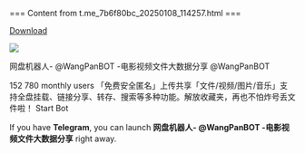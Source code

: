 === Content from t.me_7b6f80bc_20250108_114257.html ===


[Download](//telegram.org/dl?tme=4939ae540227e1c5ea_8715158655569610487)

![](https://cdn1.cdn-telegram.org/file/WHOWJnjXEJD03sMHIXSbu04S2yI7oa36gQJmwIyWWiL8UQYhk4CpXy1Uf9x_XvmHJ-pFSboX9J5uwWNS7ZtqeFdQplOaJOAOVVnNc4D00jQspHxUnJYfDgxrWmEgZIl1qWKnVToVpjCoPlkAIsnp9f1glsVumrVhsRCG8r3JGZvDYYdOZj4P7sqv3uhPppvhkWq9mMljneJFfc7Lq18X9d9V4c1duobb9RWAhpsmQmKkn4ZWKQpWAiMs659VbGd7qropDpM4o0Wd37ONtusp4qwOvaZiIEwGf7USgKTv7cAqIBqm-70DpGWw27wvR8bOg_dz5ZWhc3q8-mWS_DRttA.jpg)

网盘机器人- @WangPanBOT -电影视频文件大数据分享
@WangPanBOT

152 780 monthly users
「免费安全匿名」上传共享「文件/视频/图片/音乐」支持全盘挂载、链接分享、转存、搜索等多种功能。解放收藏夹，再也不怕炸号丢文件啦！
Start Bot

If you have **Telegram**, you can launch
**网盘机器人- @WangPanBOT -电影视频文件大数据分享** right away.


